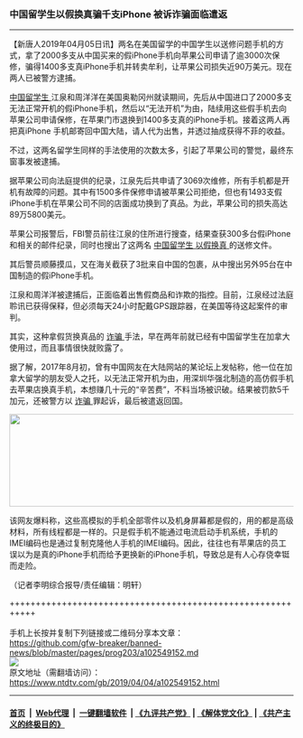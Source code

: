 ### 中国留学生以假换真骗千支iPhone  被诉诈骗面临遣返
------------------------

<div class="post_content" itemprop="articleBody">
 <p>
  【新唐人2019年04月05日讯】两名在美国留学的中国学生以送修问题手机的方式，拿了2000多支从中国买来的假iPhone手机向苹果公司申请了逾3000次保修，骗得1400多支真iPhone手机并转卖牟利，让苹果公司损失近90万美元。现在两人已被警方逮捕。
 </p>
 <p>
  <a href="https://www.ntdtv.com/gb/中国留学生.htm">
   中国留学生
  </a>
  江泉和周洋洋在美国奥勒冈州就读期间，先后从中国进口了2000多支无法正常开机的假iPhone手机，然后以“无法开机”为由，陆续用这些假手机去向苹果公司申请保修，在苹果门市退换到1400多支真的iPhone手机。接着这两人再把真iPhone 手机邮寄回中国大陆，请人代为出售，并透过抽成获得不菲的收益。
 </p>
 <p>
  不过，这两名留学生同样的手法使用的次数太多，引起了苹果公司的警觉，最终东窗事发被逮捕。
 </p>
 <p>
  据苹果公司向法庭提供的纪录，江泉先后共申请了3069次维修，所有手机都是开机有故障的问题。其中有1500多件保修申请被苹果公司拒绝，但也有1493支假iPhone手机在苹果公司不同的店面成功换到了真品。为此，苹果公司的损失高达89万5800美元。
 </p>
 <p>
  苹果公司报警后，FBI警员前往江泉的住所进行搜查，结果查获300多台假iPhone和相关的邮件纪录，同时也搜出了这两名
  <a href="https://www.ntdtv.com/gb/中国留学生.htm">
   中国留学生
  </a>
  <a href="https://www.ntdtv.com/gb/以假换真.htm">
   以假换真
  </a>
  的送修文件。
 </p>
 <p>
  其后警员顺藤摸瓜，又在海关截获了3批来自中国的包裹，从中搜出另外95台在中国制造的假iPhone手机。
 </p>
 <p>
  江泉和周洋洋被逮捕后，正面临着出售假商品和诈欺的指控。目前，江泉经过法庭聆讯已获得保释，但必须每天24小时配戴GPS跟踪器，在美国等待这起案件的审判。
 </p>
 <p>
  其实，这种拿假货换真品的
  <a href="https://www.ntdtv.com/gb/诈骗.htm">
   诈骗
  </a>
  手法，早在两年前就已经有中国留学生在加拿大使用过，而且事情很快就败露了。
 </p>
 <p>
  据了解，2017年8月初，曾有中国网友在大陆网站的某论坛上发帖称，他一位在加拿大留学的朋友受人之托，以无法正常开机为由，用深圳华强北制造的高仿假手机去苹果店换真手机，本想赚几十元的“辛苦费”，不料当场被识破。结果被罚款5千加元，还被警方以
  <a href="https://www.ntdtv.com/gb/诈骗.htm">
   诈骗
  </a>
  罪起诉，最后被遣返回国。
 </p>
 <p>
  <img alt="" class="alignnone size-medium wp-image-102549155" height="164" src="https://www.ntdtv.com/assets/uploads/2019/04/p1953771a39914147-ss-600x164.jpg" width="600"/>
 </p>
 <p>
 </p>
 <p>
  该网友爆料称，这些高模拟的手机全部零件以及机身屏幕都是假的，用的都是高级材料，所有线程都是一样的。只是假手机不能通过电流启动手机系统，手机的IMEI编码也是通过复制克隆他人手机的IMEI编码。因此，往往也有苹果店的员工误以为是真的iPhone手机而给予更换新的iPhone手机，导致总是有人心存侥幸铤而走险。
 </p>
 <p>
  （记者李明综合报导/责任编辑：明轩）
 </p>
 <div class="single_ad">
 </div>
</div>

+++++++++++++++++++++++++++++++++++++++++++++++++++++++++++<br/><br/>
手机上长按并复制下列链接或二维码分享本文章：<br/>
https://github.com/gfw-breaker/banned-news/blob/master/pages/prog203/a102549152.md <br/>
<a href='https://github.com/gfw-breaker/banned-news/blob/master/pages/prog203/a102549152.md'><img src='https://github.com/gfw-breaker/banned-news/blob/master/pages/prog203/a102549152.md.png'/></a> <br/>
原文地址（需翻墙访问）：https://www.ntdtv.com/gb/2019/04/04/a102549152.html


------------------------
#### [首页](https://github.com/gfw-breaker/banned-news/blob/master/README.md) &nbsp;|&nbsp; [Web代理](https://github.com/labour-camp/helloworld) &nbsp;|&nbsp; [一键翻墙软件](https://github.com/gfw-breaker/nogfw/blob/master/README.md) &nbsp;| [《九评共产党》](https://github.com/gfw-breaker/9ping.md/blob/master/README.md#九评之一评共产党是什么) | [《解体党文化》](https://github.com/gfw-breaker/jtdwh.md/blob/master/README.md) | [《共产主义的终极目的》](https://github.com/gfw-breaker/gczydzjmd.md/blob/master/README.md)

